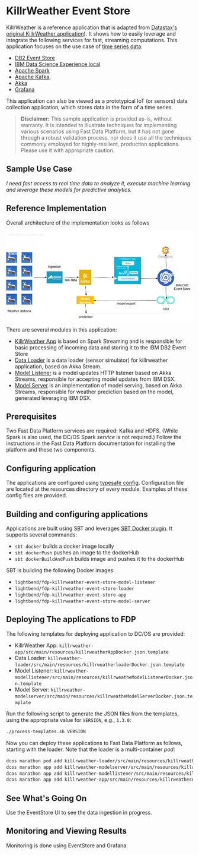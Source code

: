# KillrWeather Event Store

KillrWeather is a reference application that is adapted from [Datastax's original KillrWeather application](https://github.com/killrweather/killrweather)). It shows how to easily leverage and integrate the following services for fast, streaming computations. This application focuses on the use case of [time series data](https://github.com/killrweather/killrweather/wiki/4.-Time-Series-Data-Model).

* [DB2 Event Store](https://www.ibm.com/us-en/marketplace/db2-event-store)
* [IBM Data Science Experience local](https://datascience.ibm.com/local)
* [Apache Spark](http://spark.apache.org)
* [Apache Kafka](http://kafka.apache.org),
* [Akka](https://akka.io/)
* [Grafana](https://grafana.com/)

This application can also be viewed as a prototypical IoT (or sensors) data collection application, which stores data in the form of a time series.

> **Disclaimer:** This sample application is provided as-is, without warranty. It is intended to illustrate techniques for implementing various scenarios using Fast Data Platform, but it has not gone through a robust validation process, nor does it use all the techniques commonly employed for highly-resilient, production applications. Please use it with appropriate caution.

## Sample Use Case

_I need fast access to real time data to analyze it, execute machine learning and leverage these models for predictive analytics._

## Reference Implementation

Overall architecture of the implementation looks as follows

![](diagrams/KillrWeatherES.png)

There are several modules in this application:

* [KillrWeather App](https://github.com/lightbend/fdp-killrweather-event-store/tree/develop/killrweather-app/src/main) is based on Spark Streaming and is responsible for basic processing of incoming data and storing it to the IBM DB2 Event Store
* [Data Loader](https://github.com/lightbend/fdp-killrweather-event-store/tree/develop/killrweather-loader/src/main) is a data loader (sensor simulator) for killrweather application, based on Akka Stream.
* [Model Listener](https://github.com/lightbend/fdp-killrweather-event-store/tree/develop/killrweather-modellistener/src/main) is a model updates HTTP listener based on Akka Streams, responsible for accepting model updates from IBM DSX.
* [Model Server](https://github.com/lightbend/fdp-killrweather-event-store/tree/develop/killrweather-modelserver/src/main) is an implementation of model serving, based on Akka Streams, responsible for weather prediction based on the model, generated leveraging IBM DSX.

## Prerequisites

Two Fast Data Platform services are required: Kafka and HDFS. (While Spark is also used, the DC/OS Spark _service_ is not required.) Follow the instructions in the Fast Data Platform documentation for installing the platform and these two components.

## Configuring application

The applications are configured using [typesafe config](https://github.com/lightbend/config).
Configuration file are located at the resources directory of every module. Examples of these config files are provided.

## Building and configuring applications

Applications are built using SBT and leverages [SBT Docker plugin](https://github.com/marcuslonnberg/sbt-docker).
It supports several commands:

* `sbt docker` builds a docker image locally
* `sbt dockerPush` pushes an image to the dockerHub
* `sbt dockerBuildAndPush` builds image and pushes it to the dockerHub

SBT is building the following Docker images:

* `lightbend/fdp-killrweather-event-store-model-listener`
* `lightbend/fdp-killrweather-event-store-loader`
* `lightbend/fdp-killrweather-event-store-app`
* `lightbend/fdp-killrweather-event-store-model-server`

## Deploying The applications to FDP

The following templates for deploying application to DC/OS are provided:

* KillrWeather App: `killrweather-app/src/main/resources/killrweatherAppDocker.json.template`
* Data Loader: `killrweather-loader/src/main/resources/killrweatherloaderDocker.json.template`
* Model Listener: `killrweather-modellistener/src/main/resources/killrweatheModelListenerDocker.json.template`
* Model Server: `killrweather-modelserver/src/main/resources/killrweatheModelServerDocker.json.template`

Run the following script to generate the JSON files from the templates, using the appropriate value for `VERSION`, e.g., `1.3.0`:

```bash
./process-templates.sh VERSION
```

Now you can deploy these applications to Fast Data Platform as follows, starting with the loader. Note that the loader is a multi-container _pod_:

```bash
dcos marathon pod add killrweather-loader/src/main/resources/killrweatherloaderDocker.json
dcos marathon app add killrweather-modelserver/src/main/resources/killrweatheModelServerDocker.json
dcos marathon app add killrweather-modellistener/src/main/resources/killrweatheModelListenerDocker.json
dcos marathon app add killrweather-app/src/main/resources/killrweatherAppDocker.json
```

## See What's Going On

Use the EventStore UI to see the data ingestion in progress.

## Monitoring and Viewing Results

Monitoring is done using EventStore and Grafana.

